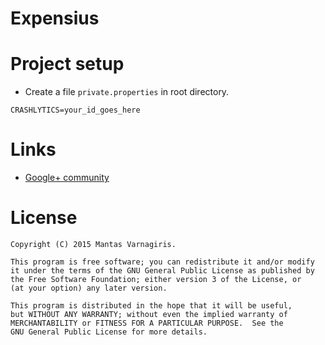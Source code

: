 # Expensius
# Project setup
- Create a file `private.properties` in root directory.

```
CRASHLYTICS=your_id_goes_here
```

# Links
- [Google+ community](https://plus.google.com/communities/101485799420505987783)

# License
```
Copyright (C) 2015 Mantas Varnagiris.
 
This program is free software; you can redistribute it and/or modify
it under the terms of the GNU General Public License as published by
the Free Software Foundation; either version 3 of the License, or
(at your option) any later version.

This program is distributed in the hope that it will be useful,
but WITHOUT ANY WARRANTY; without even the implied warranty of
MERCHANTABILITY or FITNESS FOR A PARTICULAR PURPOSE.  See the
GNU General Public License for more details.
```
